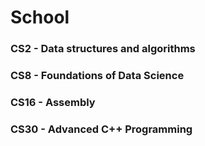 # School
### CS2 - Data structures and algorithms
### CS8 - Foundations of Data Science
### CS16 - Assembly
### CS30 - Advanced C++ Programming

